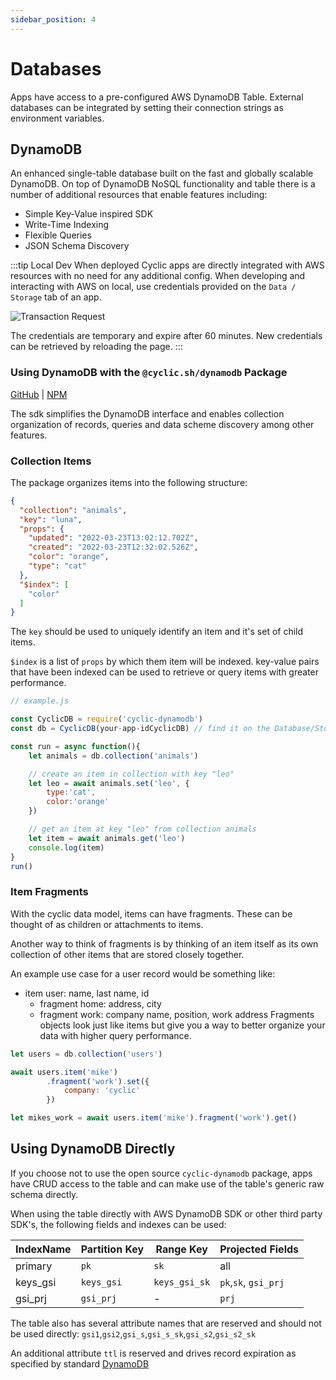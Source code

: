 ```yaml
---
sidebar_position: 4
---
```


# Databases

Apps have access to a pre-configured AWS DynamoDB Table. External databases can be integrated by setting their connection strings as environment variables.


## DynamoDB
An enhanced single-table database built on the fast and globally scalable DynamoDB.
On top of DynamoDB NoSQL functionality and table there is a number of additional resources that enable features including:
- Simple Key-Value inspired SDK
- Write-Time Indexing
- Flexible Queries
- JSON Schema Discovery

:::tip  Local Dev 
When deployed Cyclic apps are directly integrated with AWS resources with no need for any additional config.
When developing and interacting with AWS on local, use credentials provided on the `Data / Storage` tab of an app.

![Transaction Request](/img/cyclic/creds.png "Transaction Request")

The credentials are temporary and expire after 60 minutes. New credentials can be retrieved by reloading the page.
:::

### Using DynamoDB with the `@cyclic.sh/dynamodb` Package

[GitHub](https://github.com/cyclic-software/dynamodb) | [NPM](https://www.npmjs.com/package/@cyclic.sh/dynamodb)

The sdk simplifies the DynamoDB interface and enables collection organization of records, queries and data scheme discovery among other features.

### Collection Items
The package organizes items into the following structure:
```json
{
  "collection": "animals",
  "key": "luna",
  "props": {
    "updated": "2022-03-23T13:02:12.702Z",
    "created": "2022-03-23T12:32:02.526Z",
    "color": "orange",
    "type": "cat"
  },
  "$index": [
    "color"
  ]
}
```
The `key` should be used to uniquely identify an item and it's set of child items.

`$index` is a list of `props` by which them item will be indexed. key-value pairs that have been indexed can be used to retrieve or query items with greater performance.

```js
// example.js

const CyclicDB = require('cyclic-dynamodb')
const db = CyclicDB(your-app-idCyclicDB) // find it on the Database/Storage tab

const run = async function(){
    let animals = db.collection('animals')

    // create an item in collection with key "leo"
    let leo = await animals.set('leo', {
        type:'cat',
        color:'orange'
    })

    // get an item at key "leo" from collection animals
    let item = await animals.get('leo')
    console.log(item)
}
run()
```
### Item Fragments
With the cyclic data model, items can have fragments. These can be thought of as children or attachments to items.

Another way to think of fragments is by thinking of an item itself as its own collection of other items that are stored closely together.

An example use case for a user record would be something like:

- item user: name, last name, id
  - fragment home: address, city
  - fragment work: company name, position, work address
Fragments objects look just like items but give you a way to better organize your data with higher query performance.

```js
let users = db.collection('users')

await users.item('mike')
        .fragment('work').set({
            company: 'cyclic'
        })

let mikes_work = await users.item('mike').fragment('work').get()
```
## Using DynamoDB Directly

If you choose not to use the open source `cyclic-dynamodb` package, apps have CRUD access to the table and can make use of the table's generic raw schema directly. 

When using the table directly with AWS DynamoDB SDK or other third party SDK's, the following fields and indexes can be used:

| IndexName      | Partition Key  | Range Key          | Projected Fields |
| -----------   | -----------     | ----               |  ----   |
| primary       | `pk`            |   `sk`             | all |
| keys_gsi      | `keys_gsi`      |   `keys_gsi_sk`   | `pk`,`sk`, `gsi_prj` |
| gsi_prj       | `gsi_prj`       |   -               | `prj` |


The table also has several attribute names that are reserved and should not be used directly:
`gsi1`,`gsi2`,`gsi_s`,`gsi_s_sk`,`gsi_s2`,`gsi_s2_sk`

An additional attribute `ttl` is reserved and drives record expiration as specified by standard [DynamoDB](https://docs.aws.amazon.com/amazondynamodb/latest/developerguide/TTL.html)



